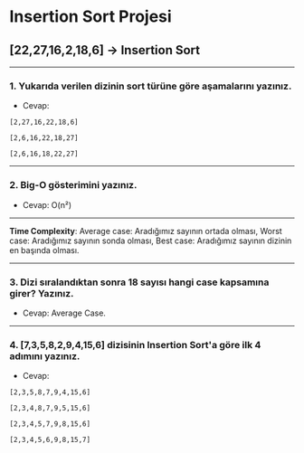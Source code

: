 
# Insertion Sort Projesi

## [22,27,16,2,18,6] -> Insertion Sort 
---
### 1. Yukarıda verilen dizinin sort türüne göre aşamalarını yazınız.

- Cevap: 
```
[2,27,16,22,18,6]
````
````
[2,6,16,22,18,27]
````
````
[2,6,16,18,22,27]
````
---
### 2. Big-O gösterimini yazınız.

- Cevap: O(n²)

---

**Time Complexity**: 
Average case: Aradığımız sayının ortada olması,
Worst case: Aradığımız sayının sonda olması, 
Best case: Aradığımız sayının dizinin en başında olması.

---

### 3. Dizi sıralandıktan sonra 18 sayısı hangi case kapsamına girer? Yazınız.
- Cevap: Average Case.

---

### 4.  [7,3,5,8,2,9,4,15,6] dizisinin Insertion Sort'a göre ilk 4 adımını yazınız.
- Cevap: 
```
[2,3,5,8,7,9,4,15,6]
````
````
[2,3,4,8,7,9,5,15,6]
`````
````
[2,3,4,5,7,9,8,15,6]
````
````
[2,3,4,5,6,9,8,15,7]
````
